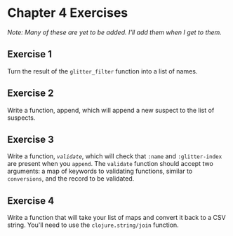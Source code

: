 # Chapter 4 Exercises

*Note: Many of these are yet to be added. I'll add them when I get to them.*

## Exercise 1

Turn the result of the `glitter_filter` function into a list of names.

## Exercise 2

Write a function, append, which will append a new suspect to the list of suspects.

## Exercise 3

Write a function, *`validate`*, which will check that `:name` and `:glitter-index` are present when you `append`. The `validate` function should accept two arguments: a map of keywords to validating functions, similar to `conversions`, and the record to be validated.

## Exercise 4

Write a function that will take your list of maps and convert it back to a  CSV string. You'll need to use the `clojure.string/join` function.